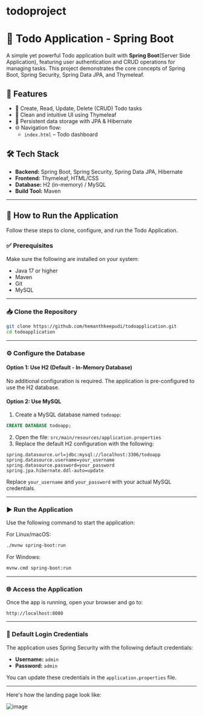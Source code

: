 # todoproject
# 📝 Todo Application - Spring Boot

A simple yet powerful Todo application built with **Spring Boot**(Server Side Application), featuring user authentication and CRUD operations for managing tasks. This project demonstrates the core concepts of Spring Boot, Spring Security, Spring Data JPA, and Thymeleaf.

## 🚀 Features

- 🧾 Create, Read, Update, Delete (CRUD) Todo tasks
- 🎨 Clean and intuitive UI using Thymeleaf
- 📄 Persistent data storage with JPA & Hibernate
- 🌐 Navigation flow:  
  - `index.html` – Todo dashboard

## 🛠️ Tech Stack

- **Backend:** Spring Boot, Spring Security, Spring Data JPA, Hibernate
- **Frontend:** Thymeleaf, HTML/CSS
- **Database:** H2 (in-memory) / MySQL 
- **Build Tool:** Maven


---

## 🚀 How to Run the Application

Follow these steps to clone, configure, and run the Todo Application.

### ✅ Prerequisites

Make sure the following are installed on your system:

* Java 17 or higher
* Maven
* Git
* MySQL 
---

### 📥 Clone the Repository

```bash
git clone https://github.com/hemanthkeepudi/todoapplication.git
cd todoapplication
```

---

### ⚙️ Configure the Database

#### Option 1: Use H2 (Default - In-Memory Database)

No additional configuration is required. The application is pre-configured to use the H2 database.

#### Option 2: Use MySQL 

1. Create a MySQL database named `todoapp`:

```sql
CREATE DATABASE todoapp;
```

2. Open the file: `src/main/resources/application.properties`
3. Replace the default H2 configuration with the following:

```properties
spring.datasource.url=jdbc:mysql://localhost:3306/todoapp
spring.datasource.username=your_username
spring.datasource.password=your_password
spring.jpa.hibernate.ddl-auto=update
```

Replace `your_username` and `your_password` with your actual MySQL credentials.

---

### ▶️ Run the Application

Use the following command to start the application:

For Linux/macOS:

```bash
./mvnw spring-boot:run
```

For Windows:

```bash
mvnw.cmd spring-boot:run
```

---

### 🌐 Access the Application

Once the app is running, open your browser and go to:

```
http://localhost:8080
```

---

### 🔐 Default Login Credentials

The application uses Spring Security with the following default credentials:

* **Username:** `admin`
* **Password:** `admin`

You can update these credentials in the `application.properties` file.

---

Here's how the landing page look like:

![image](https://github.com/user-attachments/assets/b5d9ac3e-1c70-49a4-989c-d84ad96a0555)


